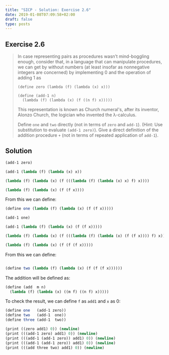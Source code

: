 ```yaml
---
title: "SICP - Solution: Exercise 2.6"
date: 2019-01-08T07:09:58+02:00
draft: false
type: posts
---
```


## Exercise 2.6

> In case representing pairs as procedures wasn’t mind-boggling enough, consider that, in a language that can manipulate procedures, we can get by without numbers (at least insofar as nonnegative integers are concerned) by implementing 0 and the operation of adding 1 as
> 
> ```
> (define zero (lambda (f) (lambda (x) x)))
> 
> (define (add-1 n)
>   (lambda (f) (lambda (x) (f ((n f) x)))))
> ```
> 
> This representation is known as Church numeral's, after its inventor, Alonzo Church, the logician who invented the λ-calculus.
> 
> Define `one` and `two` directly (not in terms of `zero` and `add-1`). (Hint: Use substitution to evaluate `(add-1 zero)`). Give a direct definition of the addition procedure `+` (not in terms of repeated application of `add-1`).

## Solution

```scheme
(add-1 zero)

(add-1 (lambda (f) (lambda (x) x))

(lambda (f) (lambda (x) (f (((lambda (f) (lambda (x) x) f) x))))

(lambda (f) (lambda (x) (f (f x))))
```

From this we can define:

```scheme
(define one (lambda (f) (lambda (x) (f (f x)))))

```

```scheme
(add-1 one)

(add-1 (lambda (f) (lambda (x) (f (f x)))))

(lambda (f) (lambda (x) (f (((lambda (f) (lambda (x) (f (f x)))) f) x))))

(lambda (f) (lambda (x) (f (f (f x)))))

```

From this we can define:

```scheme

(define two (lambda (f) (lambda (x) (f (f (f x))))))

```

The addition will be defined as:

```scheme
(define (add  m n)
  (lambda (f) (lambda (x) ((m f) ((n f) x)))))
```

To check the result, we can define `f` as `add1` and `x` as 0:

```scheme
(define one   (add-1 zero))
(define two   (add-1  one))
(define three (add-1  two))

(print ((zero add1) 0)) (newline)
(print (((add-1 zero) add1) 0)) (newline)
(print (((add-1 (add-1 zero)) add1) 0)) (newline)
(print (((add-1 (add-1 zero)) add1) 0)) (newline)
(print (((add three two) add1) 0)) (newline)
```
